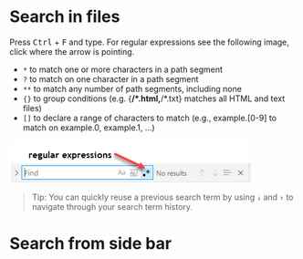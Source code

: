 # Search in files

Press <kbd>Ctrl</kbd> + <kbd>F</kbd> and type. For regular expressions see the following image, click where the arrow is pointing.

- `*` to match one or more characters in a path segment
- `?` to match on one character in a path segment
- `**` to match any number of path segments, including none
- `{}` to group conditions (e.g. {**/*.html,**/*.txt} matches all HTML and text files)
- `[]` to declare a range of characters to match (e.g., example.[0-9] to match on example.0, example.1, …)


![sss](images/searchRegularExpressions.png)


> Tip: You can quickly reuse a previous search term by using `↓` and `↑` to navigate through your search term history.



# Search from side bar
